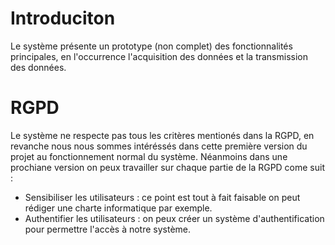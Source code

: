 # Introduciton
Le système présente un prototype (non complet) des fonctionnalités principales, en l'occurrence l'acquisition des données et la transmission des données.

# RGPD
Le système ne respecte pas tous les critères mentionés dans la RGPD, en revanche nous nous sommes intéréssés dans cette première version du projet au fonctionnement normal du système.
Néanmoins dans une prochiane version on peux travailler sur chaque partie de la RGPD come suit :

- Sensibiliser les utilisateurs :  ce point est tout à fait faisable on peut rédiger une charte informatique par exemple.
- Authentifier les utilisateurs : on peux créer un système d'authentification pour permettre l'accès à notre système.

